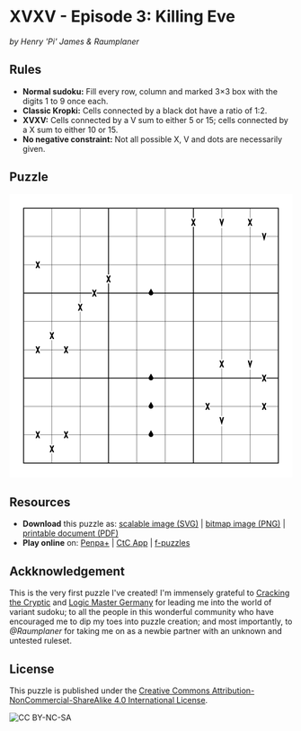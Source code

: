 ﻿# XVXV - Episode 3: Killing Eve
_by Henry 'Pi' James & Raumplaner_

## Rules
- **Normal sudoku:** Fill every row, column and marked 3×3 box with the digits 1 to 9 once each.
- **Classic Kropki:** Cells connected by a black dot have a ratio of 1:2.
- **XVXV:** Cells connected by a V sum to either 5 or 15; cells connected by a X sum to either 10 or 15.
- **No negative constraint:** Not all possible X, V and dots are necessarily given.

## Puzzle
![XVXV - Episode 3: Killing Eve](xvxv_3.svg)

## Resources
- **Download** this puzzle as: [scalable image (SVG)](xvxv_3.svg) \| [bitmap image (PNG)](xvxv_3.png) \| [printable document (PDF)](xvxv_3.pdf)
- **Play online** on: [Penpa+](xvxv_3_penpa.html) \| [CtC App](xvxv_3_ctc.html) \| [f-puzzles](xvxv_3_fpuzzles.html)

## Ackknowledgement
This is the very first puzzle I've created! I'm immensely grateful to [Cracking the Cryptic](https://www.youtube.com/c/CrackingTheCryptic) and [Logic Master Germany](https://logic-masters.de/) for leading me into the world of variant sudoku; to all the people in this wonderful community who have encouraged me to dip my toes into puzzle creation; and most importantly, to _@Raumplaner_ for taking me on as a newbie partner with an unknown and untested ruleset.

## License
This puzzle is published under the [Creative Commons Attribution-NonCommercial-ShareAlike 4.0 International License](http://creativecommons.org/licenses/by-nc-sa/4.0/).

![CC BY-NC-SA](https://i.creativecommons.org/l/by-nc-sa/4.0/88x31.png)
